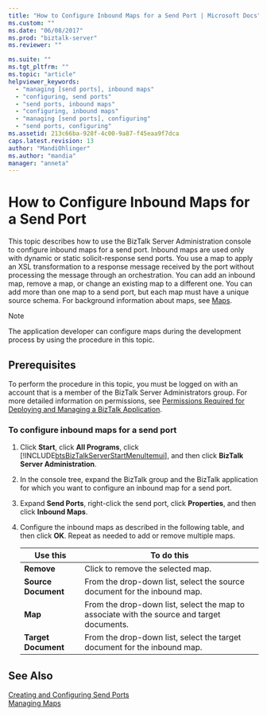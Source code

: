 ```yaml
---
title: "How to Configure Inbound Maps for a Send Port | Microsoft Docs"
ms.custom: ""
ms.date: "06/08/2017"
ms.prod: "biztalk-server"
ms.reviewer: ""

ms.suite: ""
ms.tgt_pltfrm: ""
ms.topic: "article"
helpviewer_keywords: 
  - "managing [send ports], inbound maps"
  - "configuring, send ports"
  - "send ports, inbound maps"
  - "configuring, inbound maps"
  - "managing [send ports], configuring"
  - "send ports, configuring"
ms.assetid: 213c66ba-928f-4c00-9a87-f45eaa9f7dca
caps.latest.revision: 13
author: "MandiOhlinger"
ms.author: "mandia"
manager: "anneta"
---
```

# How to Configure Inbound Maps for a Send Port
This topic describes how to use the BizTalk Server Administration console to configure inbound maps for a send port. Inbound maps are used only with dynamic or static solicit-response send ports. You use a map to apply an XSL transformation to a response message received by the port without processing the message through an orchestration. You can add an inbound map, remove a map, or change an existing map to a different one. You can add more than one map to a send port, but each map must have a unique source schema. For background information about maps, see [Maps](../core/maps.md).  
  
> [!NOTE]
>  The application developer can configure maps during the development process by using the procedure in this topic.  
  
## Prerequisites  
 To perform the procedure in this topic, you must be logged on with an account that is a member of the BizTalk Server Administrators group. For more detailed information on permissions, see [Permissions Required for Deploying and Managing a BizTalk Application](../core/permissions-required-for-deploying-and-managing-a-biztalk-application.md).  
  
### To configure inbound maps for a send port  
  
1. Click **Start**, click **All Programs**, click [!INCLUDE[btsBizTalkServerStartMenuItemui](../includes/btsbiztalkserverstartmenuitemui-md.md)], and then click **BizTalk Server Administration**.  
  
2. In the console tree, expand the BizTalk group and the BizTalk application for which you want to configure an inbound map for a send port.  
  
3. Expand **Send Ports**, right-click the send port, click **Properties**, and then click **Inbound Maps**.  
  
4. Configure the inbound maps as described in the following table, and then click **OK**. Repeat as needed to add or remove multiple maps.  
  
   |Use this|To do this|  
   |--------------|----------------|  
   |**Remove**|Click to remove the selected map.|  
   |**Source Document**|From the drop-down list, select the source document for the inbound map.|  
   |**Map**|From the drop-down list, select the map to associate with the source and target documents.|  
   |**Target Document**|From the drop-down list, select the target document for the inbound map.|  
  
## See Also  
 [Creating and Configuring Send Ports](../core/creating-and-configuring-send-ports.md)   
 [Managing Maps](../core/managing-maps.md)